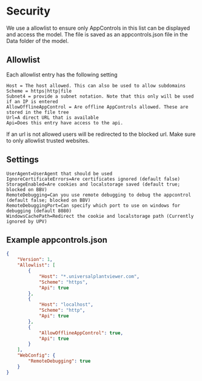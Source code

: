 # Security
We use a allowlist to ensure only AppControls in this list can be displayed and access the model.
The file is saved as an appcontrols.json file in the Data folder of the model.
## Allowlist
Each allowlist entry has the following setting
```
Host = The host allowed. This can also be used to allow subdomains
Scheme = https|http|file
Subnet4 = provide a subnet notation. Note that this only will be used if an IP is entered
AllowOfflineAppControl = Are offline AppControls allowed. These are stored in the file tree
Url=A direct URL that is available
Api=Does this entry have access to the api.
```
If an url is not allowed users will be redirected to the blocked url. Make sure to only allowlist trusted websites.

## Settings
```
UserAgent=UserAgent that should be used
IgnoreCertificateErrors=Are certificates ignored (default false)
StorageEnabled=Are cookies and localstorage saved (default true; blocked on BBV)
RemoteDebugging=Can you use remote debugging to debug the appcontrol (default false; blocked on BBV)
RemoteDebuggingPort=Can specify which port to use on windows for debugging (default 8080)
WindowsCachePath=Redirect the cookie and localstorage path (Currently ignored by UPV)
```

## Example appcontrols.json
```json
{
    "Version": 1,
    "Allowlist": [
        {
            "Host": "*.universalplantviewer.com",
            "Scheme": "https",
            "Api": true
        },
        {
            "Host": "localhost",
            "Scheme": "http",
            "Api": true
        },
        {
            "AllowOfflineAppControl": true,
            "Api": true
        }
    ],
    "WebConfig": {
        "RemoteDebugging": true
    }
}
```

